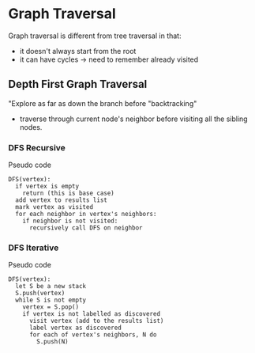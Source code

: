 # Graph Traversal

Graph traversal is different from tree traversal in that:

- it doesn't always start from the root
- it can have cycles -> need to remember already visited

## Depth First Graph Traversal

"Explore as far as down the branch before "backtracking"

- traverse through current node's neighbor before visiting all the sibling nodes.

### DFS Recursive

Pseudo code

```text
DFS(vertex):
  if vertex is empty
    return (this is base case)
  add vertex to results list
  mark vertex as visited
  for each neighbor in vertex's neighbors:
    if neighbor is not visited:
      recursively call DFS on neighbor

```

### DFS Iterative

Pseudo code

```text
DFS(vertex):
  let S be a new stack
  S.push(vertex)
  while S is not empty
    vertex = S.pop()
    if vertex is not labelled as discovered
      visit vertex (add to the results list)
      label vertex as discovered
      for each of vertex's neighbors, N do
        S.push(N)
```
